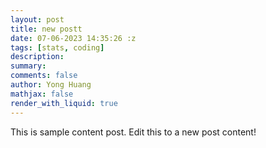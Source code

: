 ```yaml
---
layout: post
title: new postt
date: 07-06-2023 14:35:26 :z
tags: [stats, coding]
description:
summary:
comments: false
author: Yong Huang
mathjax: false
render_with_liquid: true
---
```


This is sample content post.
Edit this to a new post content!
